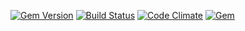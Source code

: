 [![Gem Version](https://badge.fury.io/rb/runfile.svg)](http://badge.fury.io/rb/runfile)
[![Build Status](https://travis-ci.org/DannyBen/runfile.svg?branch=master)](https://travis-ci.org/DannyBen/runfile)
[![Code Climate](https://codeclimate.com/github/DannyBen/runfile/badges/gpa.svg)](https://codeclimate.com/github/DannyBen/runfile)
[![Gem](https://img.shields.io/gem/dt/runfile.svg)](https://rubygems.org/gems/runfile)


